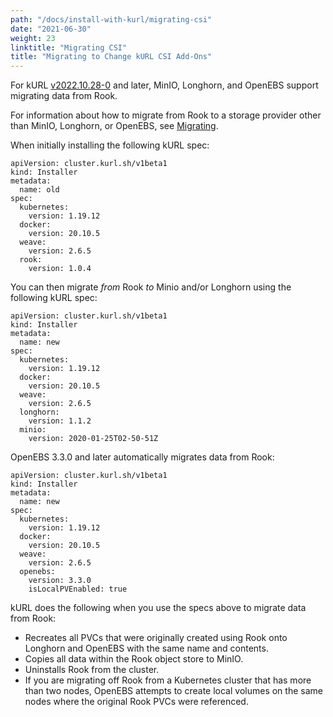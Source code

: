 ```yaml
---
path: "/docs/install-with-kurl/migrating-csi"
date: "2021-06-30"
weight: 23
linktitle: "Migrating CSI"
title: "Migrating to Change kURL CSI Add-Ons"
---
```


For kURL [v2022.10.28-0](https://kurl.sh/release-notes/v2022.10.28-0) and later, MinIO, Longhorn, and OpenEBS support migrating data from Rook.

For information about how to migrate from Rook to a storage provider other than MinIO, Longhorn, or OpenEBS, see [Migrating](/docs/install-with-kurl/migrating).

When initially installing the following kURL spec:

```
apiVersion: cluster.kurl.sh/v1beta1
kind: Installer
metadata:
  name: old
spec:
  kubernetes:
    version: 1.19.12
  docker:
    version: 20.10.5
  weave:
    version: 2.6.5
  rook:
    version: 1.0.4
```

You can then migrate _from_ Rook _to_ Minio and/or Longhorn using the following kURL spec:

```
apiVersion: cluster.kurl.sh/v1beta1
kind: Installer
metadata:
  name: new
spec:
  kubernetes:
    version: 1.19.12
  docker:
    version: 20.10.5
  weave:
    version: 2.6.5
  longhorn:
    version: 1.1.2
  minio:
    version: 2020-01-25T02-50-51Z
```

OpenEBS 3.3.0 and later automatically migrates data from Rook:

```
apiVersion: cluster.kurl.sh/v1beta1
kind: Installer
metadata:
  name: new
spec:
  kubernetes:
    version: 1.19.12
  docker:
    version: 20.10.5
  weave:
    version: 2.6.5
  openebs:
    version: 3.3.0
    isLocalPVEnabled: true
```

kURL does the following when you use the specs above to migrate data from Rook:

* Recreates all PVCs that were originally created using Rook onto Longhorn and OpenEBS with the same name and contents. 
* Copies all data within the Rook object store to MinIO. 
* Uninstalls Rook from the cluster.
* If you are migrating off Rook from a Kubernetes cluster that has more than two nodes, OpenEBS attempts to create local volumes on the same nodes where the original Rook PVCs were referenced.

